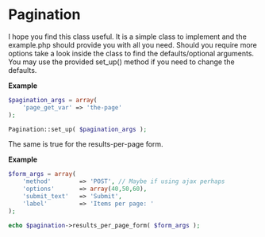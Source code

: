 # Pagination

I hope you find this class useful. It is a simple class to implement and the example.php should provide you with all you need. 
Should you require more options take a look inside the class to find the defaults/optional arguments. You may use the provided
set_up() method if you need to change the defaults.

**Example**

```php
$pagination_args = array(
	'page_get_var' => 'the-page'
);

Pagination::set_up( $pagination_args );
```

The same is true for the results-per-page form.

**Example**
```php
$form_args = array(
	'method' 		=> 'POST', // Maybe if using ajax perhaps
	'options' 		=> array(40,50,60),
	'submit_text' 	=> 'Submit',
	'label' 		=> 'Items per page: '
);

echo $pagination->results_per_page_form( $form_args );
```